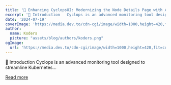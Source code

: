 ```yaml
---
title: '🎡 Enhancing CyclopsUI: Modernizing the Node Details Page with Ant-D!'
excerpt: '🥽 Introduction   Cyclops is an advanced monitoring tool designed to streamline Kubernetes...'
date: '2024-07-19'
coverImage: 'https://media.dev.to/cdn-cgi/image/width=1000,height=420,fit=cover,gravity=auto,format=auto/https%3A%2F%2Fdev-to-uploads.s3.amazonaws.com%2Fuploads%2Farticles%2Fc9zva3hdh8mpb13ms3ti.png'
author:
  name: Koders
  picture: "assets/blog/authors/koders.png"
ogImage:
  url: 'https://media.dev.to/cdn-cgi/image/width=1000,height=420,fit=cover,gravity=auto,format=auto/https%3A%2F%2Fdev-to-uploads.s3.amazonaws.com%2Fuploads%2Farticles%2Fc9zva3hdh8mpb13ms3ti.png'
---
```


🥽 Introduction   Cyclops is an advanced monitoring tool designed to streamline Kubernetes...

[Read more](https://dev.to/arnavk-09/enhancing-cyclops-modernizing-the-node-details-page-with-ant-d-pca)
